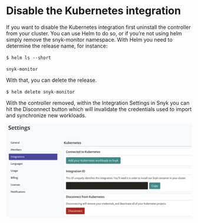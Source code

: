 # Disable the Kubernetes integration

If you want to disable the Kubernetes integration first uninstall the controller from your cluster. You can use Helm to do so, or if you’re not using helm simply remove the snyk-monitor namespace. With Helm you need to determine the release name, for instance:

`$ helm ls --short`

`snyk-monitor`

With that, you can delete the release.

`$ helm delete snyk-monitor`

With the controller removed, within the Integration Settings in Snyk you can hit the Disconnect button which will invalidate the credentials used to import and synchronize new workloads.

![](<../../../.gitbook/assets/image (1) (1) (1) (2) (2).png>)
